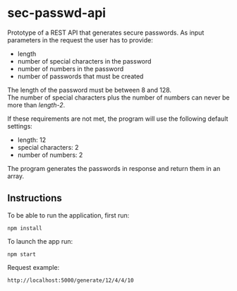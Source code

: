 # sec-passwd-api
Prototype of a REST API that generates secure passwords.
As input parameters in the request the user has to provide:
* length
* number of special characters in the password
* number of numbers in the password
* number of passwords that must be created

The length of the password must be between 8 and 128.  
The number of special characters plus the number of numbers can never be more than *length-2*.

If these requirements are not met, the program will use the following default settings:
* length: 12
* special characters: 2
* number of numbers: 2

The program generates the passwords in response and return them in an array.



## Instructions
To be able to run the application, first run:

```
npm install
```

To launch the app run:

```
npm start
```

Request example:
```
http://localhost:5000/generate/12/4/4/10
```